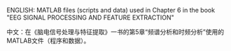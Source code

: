 ENGLISH: MATLAB files (scripts and data) used in Chapter 6 in the book "EEG SIGNAL PROCESSING AND FEATURE EXTRACTION"

中文：在《脑电信号处理与特征提取》一书的第5章“频谱分析和时频分析”使用的MATLAB文件（程序和数据）。

